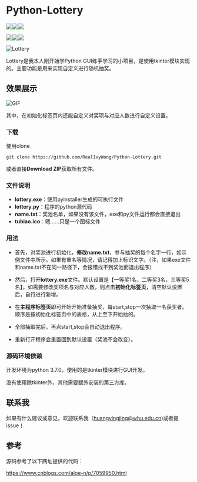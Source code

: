 # Python-Lottery

![](https://img.shields.io/github/license/realivywong/python-lottery.svg)![](https://img.shields.io/github/release-pre/realivywong/python-lottery.svg)![](https://img.shields.io/github/downloads/realivywong/python-lottery/total.svg)

![](https://img.shields.io/github/watchers/realivywong/python-lottery.svg?style=social)![](https://img.shields.io/github/stars/realivywong/python-lottery.svg?style=social)![](https://img.shields.io/github/forks/realivywong/python-lottery.svg?style=social)

![Lottery](https://github.com/RealIvyWong/BlogBackup/raw/master/assets/Lottery.jpg)

Lottery是我本人刚开始学Python GUI练手学习的小项目，是使用tkinter模块实现的。主要功能是用来实现自定义进行随机抽奖。



## 效果展示

![GIF](https://github.com/RealIvyWong/BlogBackup/raw/master/assets/GIF.gif)

其中，在初始化标签页内还能自定义对奖项与对应人数进行自定义设置。



### 下载

使用clone

```
git clone https://github.com/RealIvyWong/Python-Lottery.git
```

或者直接**Download ZIP**获取所有文件。

### 文件说明

* **lottery.exe**：使用pyinstaller生成的可执行文件
* **lottery.py**：程序的python源代码
* **name.txt**：奖池名单，如果没有该文件，exe和py文件运行都会直接退出
* **tubiao.ico**：嗯……只是一个图标文件

### 用法

* 首先，对奖池进行初始化，**修改name.txt**，参与抽奖的每个名字一行，如示例文件中所示。如果有重名等情况，请记得加上标识文字。（注，如果exe文件和name.txt不在同一路径下，会报错找不到奖池而退出程序）

* 然后，打开**lottery.exe**文件。默认设置是【一等奖1名，二等奖3名，三等奖5名】。如需要修改奖项名与对应人数，则点击**初始化标签页**，清空默认设置后，自行进行新增。
* 在**主程序标签页**即可开始开始准备抽奖，每start,stop一次抽取一名获奖者。顺序是按初始化标签页中的表格，从上至下开始抽的。
* 全部抽取完后，再点start,stop会自动退出程序。
* 重新打开程序会重置回到默认设置（奖池不会改变）。

### 源码环境依赖

开发环境为python 3.7.0，使用的是tkinter模块进行GUI开发。

没有使用除tkinter外，其他需要额外安装的第三方库。

## 联系我

如果有什么建议或意见，欢迎联系我（huangyingjing@whu.edu.cn)或者提issue！



## 参考

源码参考了以下网址提供的代码：

https://www.cnblogs.com/aloe-n/p/7059950.html

